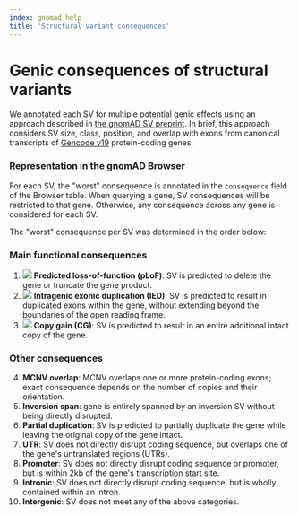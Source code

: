 ```yaml
---
index: gnomad_help  
title: 'Structural variant consequences'  
---
```


# Genic consequences of structural variants  

We annotated each SV for multiple potential genic effects using an approach described in [the gnomAD SV preprint](https://broad.io/gnomad_sv).  In brief, this approach considers SV size, class, position, and overlap with exons from canonical transcripts of [Gencode v19](https://www.gencodegenes.org/human/release_19.html) protein-coding genes.

### Representation in the gnomAD Browser

For each SV, the "worst" consequence is annotated in the `consequence` field of the Browser table. When querying a gene, SV consequences will be restricted to that gene. Otherwise, any consequence across any gene is considered for each SV.  

The "worst" consequence per SV was determined in the order below:

### Main functional consequences

  1. ![](https://placehold.it/15/D43925/000000?text=+) **Predicted loss-of-function (pLoF)**: SV is predicted to delete the gene or truncate the gene product.
  2. ![](https://placehold.it/15/7459B2/000000?text=+) **Intragenic exonic duplication (IED)**: SV is predicted to result in duplicated exons within the gene, without extending beyond the boundaries of the open reading frame.
  3. ![](https://placehold.it/15/2376B2/000000?text=+) **Copy gain (CG)**: SV is predicted to result in an entire additional intact copy of the gene.

### Other consequences

  4. **MCNV overlap**: MCNV overlaps one or more protein-coding exons; exact consequence depends on the number of copies and their orientation.
  5. **Inversion span**: gene is entirely spanned by an inversion SV without being directly disrupted.
  6. **Partial duplication**: SV is predicted to partially duplicate the gene while leaving the original copy of the gene intact.
  7. **UTR**: SV does not directly disrupt coding sequence, but overlaps one of the gene's untranslated regions (UTRs).
  8. **Promoter**: SV does not directly disrupt coding sequence or promoter, but is within 2kb of the gene's transcription start site.
  9. **Intronic**: SV does not directly disrupt coding sequence, but is wholly contained within an intron.
  10. **Intergenic**: SV does not meet any of the above categories.
